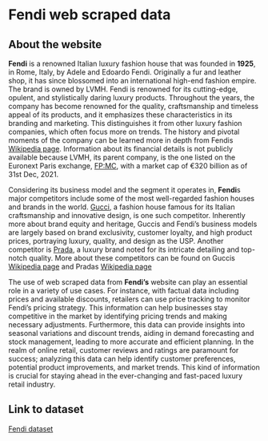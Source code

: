 # Fendi web scraped data 

## About the website

**Fendi** is a renowned Italian luxury fashion house that was founded in **1925**, in Rome, Italy, by Adele and Edoardo Fendi. Originally a fur and leather shop, it has since blossomed into an international high-end fashion empire. The brand is owned by LVMH. Fendi is renowned for its cutting-edge, opulent, and stylistically daring luxury products. Throughout the years, the company has become renowned for the quality, craftsmanship and timeless appeal of its products, and it emphasizes these characteristics in its branding and marketing. This distinguishes it from other luxury fashion companies, which often focus more on trends. The history and pivotal moments of the company can be learned more in depth from Fendis [Wikipedia page](https://en.wikipedia.org/wiki/Fendi). Information about its financial details is not publicly available because LVMH, its parent company, is the one listed on the Euronext Paris exchange, [FP:MC](https://www.bloomberg.com/quote/MC:FP), with a market cap of €320 billion as of 31st Dec, 2021.

Considering its business model and the segment it operates in, **Fendi**s major competitors include some of the most well-regarded fashion houses and brands in the world. [Gucci](https://www.gucci.com/), a fashion house famous for its Italian craftsmanship and innovative design, is one such competitor. Inherently more about brand equity and heritage, Guccis and Fendi’s business models are largely based on brand exclusivity, customer loyalty, and high product prices, portraying luxury, quality, and design as the USP. Another competitor is [Prada](https://www.prada.com/), a luxury brand noted for its intricate detailing and top-notch quality. More about these competitors can be found on Guccis [Wikipedia page](https://en.wikipedia.org/wiki/Gucci) and Pradas [Wikipedia page](https://en.wikipedia.org/wiki/Prada)

The use of web scraped data from **Fendi’s** website can play an essential role in a variety of use cases. For instance, with factual data including prices and available discounts, retailers can use price tracking to monitor Fendi’s pricing strategy. This information can help businesses stay competitive in the market by identifying pricing trends and making necessary adjustments. Furthermore, this data can provide insights into seasonal variations and discount trends, aiding in demand forecasting and stock management, leading to more accurate and efficient planning. In the realm of online retail, customer reviews and ratings are paramount for success; analyzing this data can help identify customer preferences, potential product improvements, and market trends. This kind of information is crucial for staying ahead in the ever-changing and fast-paced luxury retail industry.


## Link to **dataset**

[Fendi dataset](https://www.databoutique.com/buy-data-list-subset/Fendi%20web%20scraped%20data/r/recT8AMuX0sDIsaBL)
